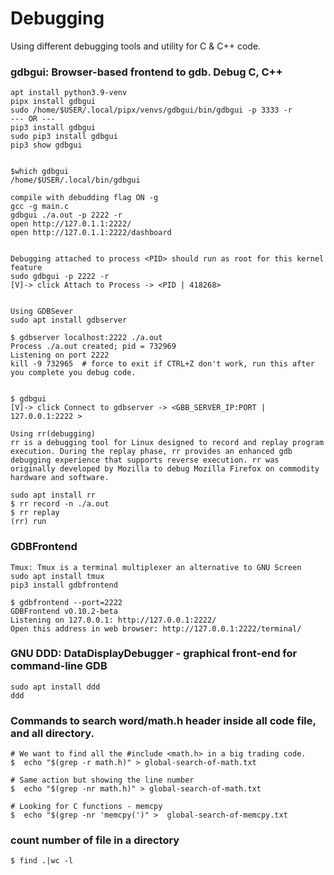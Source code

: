# Debugging
Using different debugging tools and utility for C & C++ code.

### gdbgui: Browser-based frontend to gdb. Debug C, C++
```
apt install python3.9-venv
pipx install gdbgui
sudo /home/$USER/.local/pipx/venvs/gdbgui/bin/gdbgui -p 3333 -r
--- OR ---
pip3 install gdbgui
sudo pip3 install gdbgui
pip3 show gdbgui


$which gdbgui
/home/$USER/.local/bin/gdbgui

compile with debudding flag ON -g
gcc -g main.c
gdbgui ./a.out -p 2222 -r
open http://127.0.1.1:2222/
open http://127.0.1.1:2222/dashboard


Debugging attached to process <PID> should run as root for this kernel feature
sudo gdbgui -p 2222 -r
[V]-> click Attach to Process -> <PID | 418268>


Using GDBSever
sudo apt install gdbserver

$ gdbserver localhost:2222 ./a.out 
Process ./a.out created; pid = 732969
Listening on port 2222
kill -9 732965  # force to exit if CTRL+Z don't work, run this after you complete you debug code.


$ gdbgui
[V]-> click Connect to gdbserver -> <GBB_SERVER_IP:PORT | 127.0.0.1:2222 >

Using rr(debugging)
rr is a debugging tool for Linux designed to record and replay program execution. During the replay phase, rr provides an enhanced gdb debugging experience that supports reverse execution. rr was originally developed by Mozilla to debug Mozilla Firefox on commodity hardware and software.

sudo apt install rr
$ rr record -n ./a.out
$ rr replay 
(rr) run
```


### GDBFrontend
```
Tmux: Tmux is a terminal multiplexer an alternative to GNU Screen 
sudo apt install tmux
pip3 install gdbfrontend

$ gdbfrontend --port=2222
GDBFrontend v0.10.2-beta
Listening on 127.0.0.1: http://127.0.0.1:2222/
Open this address in web browser: http://127.0.0.1:2222/terminal/
```

### GNU DDD: DataDisplayDebugger - graphical front-end for command-line GDB
```
sudo apt install ddd
ddd
```

### Commands to search word/math.h header inside all code file, and all directory. 
```
# We want to find all the #include <math.h> in a big trading code.
$  echo "$(grep -r math.h)" > global-search-of-math.txt

# Same action but showing the line number
$  echo "$(grep -nr math.h)" > global-search-of-math.txt

# Looking for C functions - memcpy
$  echo "$(grep -nr 'memcpy(')" >  global-search-of-memcpy.txt
```
### count number of file in a directory
```
$ find .|wc -l

```
